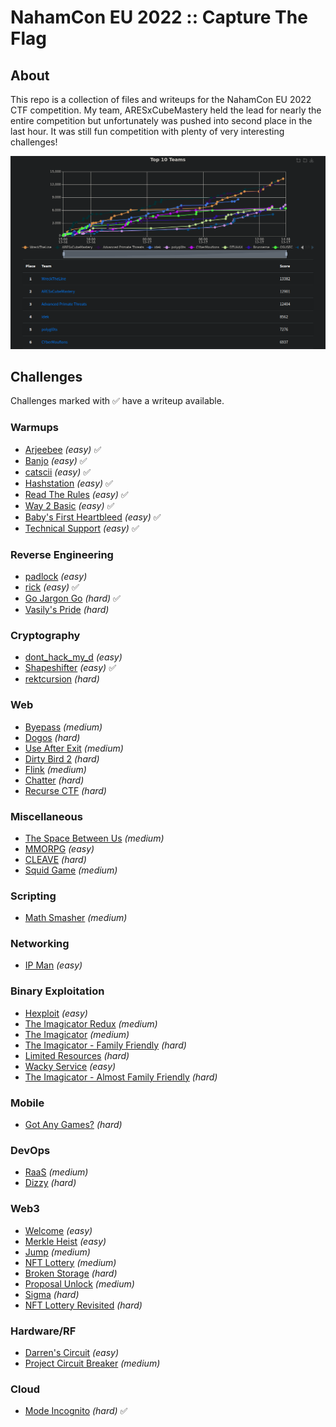 # NahamCon EU 2022 :: Capture The Flag

## About

This repo is a collection of files and writeups for the NahamCon EU 2022 CTF competition. My team, ARESxCubeMastery held the lead for nearly the entire competition but unfortunately was pushed into second place in the last hour. It was still fun competition with plenty of very interesting challenges!

![scoreboard](images/scores.png)

## Challenges

Challenges marked with :white_check_mark: have a writeup available.

### Warmups

* [Arjeebee](challenges/Warmups/arjeebee/) <em>(easy)</em> :white_check_mark:
* [Banjo](challenges/Warmups/banjo/) <em>(easy)</em> :white_check_mark:
* [catscii](challenges/Warmups/catscii/) <em>(easy)</em> :white_check_mark:
* [Hashstation](challenges/Warmups/hashstation/) <em>(easy)</em> :white_check_mark:
* [Read The Rules](challenges/Warmups/read-the-rules/) <em>(easy)</em> :white_check_mark:
* [Way 2 Basic](challenges/Warmups/way-2-basic/) <em>(easy)</em> :white_check_mark:
* [Baby's First Heartbleed](challenges/Warmups/babys-first-heartbleed/) <em>(easy)</em> :white_check_mark:
* [Technical Support](challenges/Warmups/technical-support/) <em>(easy)</em> :white_check_mark:
### Reverse Engineering

* [padlock](challenges/ReverseEngineering/padlock/) <em>(easy)</em>
* [rick](challenges/ReverseEngineering/rick/) <em>(easy)</em> :white_check_mark:
* [Go Jargon Go](challenges/ReverseEngineering/go-jargon-go/) <em>(hard)</em>  :white_check_mark:
* [Vasily's Pride](challenges/ReverseEngineering/vasilys-pride/) <em>(hard)</em>
### Cryptography

* [dont_hack_my_d](challenges/Cryptography/donthackmyd/) <em>(easy)</em>
* [Shapeshifter](challenges/Cryptography/shapeshifter/) <em>(easy)</em> :white_check_mark:
* [rektcursion](challenges/Cryptography/rektcursion/) <em>(hard)</em>
### Web

* [Byepass](challenges/Web/byepass/) <em>(medium)</em>
* [Dogos](challenges/Web/dogos/) <em>(hard)</em>
* [Use After Exit](challenges/Web/use-after-exit/) <em>(medium)</em>
* [Dirty Bird 2](challenges/Web/dirty-bird-2/) <em>(hard)</em>
* [Flink](challenges/Web/flink/) <em>(medium)</em>
* [Chatter](challenges/Web/chatter/) <em>(hard)</em>
* [Recurse CTF](challenges/Web/recurse-ctf/) <em>(hard)</em>
### Miscellaneous

* [The Space Between Us](challenges/Miscellaneous/the-space-between-us/) <em>(medium)</em>
* [MMORPG](challenges/Miscellaneous/mmorpg/) <em>(easy)</em>
* [CLEAVE](challenges/Miscellaneous/cleave/) <em>(hard)</em>
* [Squid Game](challenges/Miscellaneous/squid-game/) <em>(medium)</em>
### Scripting

* [Math Smasher](challenges/Scripting/math-smasher/) <em>(medium)</em>
### Networking

* [IP Man](challenges/Networking/ip-man/) <em>(easy)</em>
### Binary Exploitation

* [Hexploit](challenges/BinaryExploitation/hexploit/) <em>(easy)</em>
* [The Imagicator Redux](challenges/BinaryExploitation/the-imagicator-redux/) <em>(medium)</em>
* [The Imagicator](challenges/BinaryExploitation/the-imagicator/) <em>(medium)</em>
* [The Imagicator - Family Friendly](challenges/BinaryExploitation/the-imagicator-family-friendly/) <em>(hard)</em>
* [Limited Resources](challenges/BinaryExploitation/limited-resources/) <em>(hard)</em>
* [Wacky Service](challenges/BinaryExploitation/wacky-service/) <em>(easy)</em>
* [The Imagicator - Almost Family Friendly](challenges/BinaryExploitation/the-imagicator-almost-family-friendly/) <em>(hard)</em>
### Mobile

* [Got Any Games?](challenges/Mobile/got-any-games/) <em>(hard)</em>
### DevOps

* [RaaS](challenges/DevOps/raas/) <em>(medium)</em>
* [Dizzy](challenges/DevOps/dizzy/) <em>(hard)</em>
### Web3

* [Welcome](challenges/Web3/welcome/) <em>(easy)</em>
* [Merkle Heist](challenges/Web3/merkle-heist/) <em>(easy)</em>
* [Jump](challenges/Web3/jump/) <em>(medium)</em>
* [NFT Lottery](challenges/Web3/nft-lottery/) <em>(medium)</em>
* [Broken Storage](challenges/Web3/broken-storage/) <em>(hard)</em>
* [Proposal Unlock](challenges/Web3/proposal-unlock/) <em>(medium)</em>
* [Sigma](challenges/Web3/sigma/) <em>(hard)</em>
* [NFT Lottery Revisited](challenges/Web3/nft-lottery-revisited/) <em>(hard)</em>
### Hardware/RF

* [Darren's Circuit](challenges/Hardware/RF/darrens-circuit/) <em>(easy)</em>
* [Project Circuit Breaker](challenges/Hardware/RF/project-circuit-breaker/) <em>(medium)</em>
### Cloud

* [Mode Incognito](challenges/Cloud/mode-incognito/) <em>(hard)</em> :white_check_mark:
